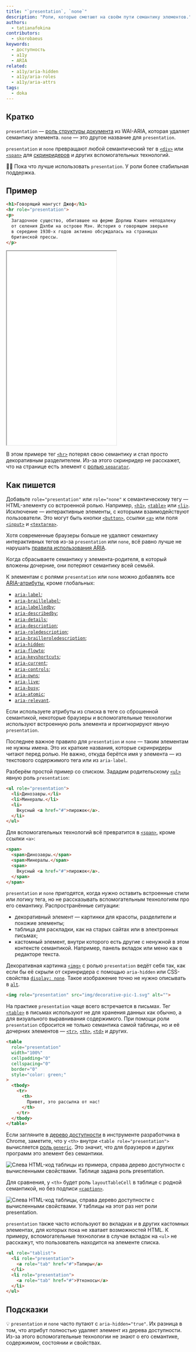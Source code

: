 ```yaml
---
title: "`presentation`, `none`"
description: "Роли, которые сметают на своём пути семантику элементов."
authors:
  - tatianafokina
contributors:
  - skorobaeus
keywords:
  - доступность
  - a11y
  - ARIA
related:
  - a11y/aria-hidden
  - a11y/aria-roles
  - a11y/aria-attrs
tags:
  - doka
---
```


## Кратко

`presentation` — [роль структуры документа](/a11y/aria-roles/#roli-struktury-dokumenta) из WAI-ARIA, которая удаляет семантику элемента. `none` — это другое название для `presentation`.

`presentation` и `none` превращают любой семантический тег в [`<div>`](/html/div/) или [`<span>`](/html/span/) для [скринридеров](/a11y/screenreaders/) и других вспомогательных технологий.

<aside>

🤸‍♀️ Пока что лучше использовать `presentation`. У роли более стабильная поддержка.

</aside>

## Пример

```html
<h1>Говорящий мангуст Джеф</h1>
<hr role="presentation">
<p>
  Загадочное существо, обитавшее на ферме Дорлиш Кэшен неподалеку
  от селения Дэлби на острове Мэн. История о говорящем зверьке
  в середине 1930-х годов активно обсуждалась на страницах
  британской прессы.
</p>
```

<iframe title="Текст с декоративным разделителем" src="demos/decorative-hr/" height="530"></iframe>

В этом примере тег [`<hr>`](/html/hr/) потерял свою семантику и стал просто декоративным разделителем. Из-за этого скринридер не расскажет, что на странице есть элемент с [ролью `separator`](/a11y/role-separator/).

## Как пишется

Добавьте `role="presentation"` или `role="none"` к семантическому тегу — HTML-элементу со встроенной ролью. Например, [`<h1>`](/html/h1-h6/), [`<table>`](/html/table/) или [`<li>`](/html/li/). Исключение — интерактивные элементы, с которыми взаимодействуют пользователи. Это могут быть кнопки [`<button>`](/html/button/), ссылки [`<a>`](/html/a/) или поля [`<input>`](/html/input/) и [`<textarea>`](/html/textarea/).

Хотя современные браузеры больше не удаляют семантику интерактивных тегов из-за `presentation` или `none`, всё равно лучше не нарушать [правила использования ARIA](/a11y/aria-intro/#pravila-ispolzovaniya).

Когда сбрасываете семантику у элемента-родителя, в который вложены дочерние, они потеряют семантику всей семьёй.

К элементам с ролями `presentation` или `none` можно добавлять все [ARIA-атрибуты](/a11y/aria-attrs/), кроме глобальных:

- [`aria-label`](/a11y/aria-label/);
- [`aria-braillelabel`](/a11y/aria-braillelabel/);
- [`aria-labelledby`](/a11y/aria-labelledby/);
- [`aria-describedby`](/a11y/aria-describedby/);
- [`aria-details`](/a11y/aria-details/);
- [`aria-description`](/a11y/aria-description/);
- [`aria-roledescription`](/a11y/aria-roledescription/);
- [`aria-brailleroledescription`](/a11y/aria-brailleroledescription/);
- [`aria-hidden`](/a11y/aria-hidden/);
- [`aria-flowto`](/a11y/aria-flowto/);
- [`aria-keyshortcuts`](/a11y/aria-keyshortcuts/);
- [`aria-current`](/a11y/aria-current/);
- [`aria-controls`](/a11y/aria-controls/);
- [`aria-owns`](/a11y/aria-owns/);
- [`aria-live`](/a11y/);
- [`aria-busy`](/a11y/aria-live/);
- [`aria-atomic`](/a11y/aria-atomic/);
- [`aria-relevant`](/a11y/aria-relevant/).

Если используете атрибуты из списка в теге со сброшенной семантикой, некоторые браузеры и вспомогательные технологии используют встроенную роль элемента и проигнорируют явную `presentation`.

Последнее важное правило для `presentation` и `none` — таким элементам не нужны имена. Это их краткие названия, которые скринридеры читают перед ролью. Не важно, откуда берётся имя у элемента — из текстового содержимого тега или из `aria-label`.

Разберём простой пример со списком. Зададим родительскому [`<ul>`](/html/ul/) явную роль `presentation`:

```html
<ul role="presentation">
  <li>Динозавры.</li>
  <li>Минералы.</li>
  <li>
    Вкусный <a href="#">пирожок</a>.
  </li>
</ul>
```

Для вспомогательных технологий всё превратится в [`<span>`](/html/span/), кроме ссылки `<a>`:

```html
<span>
  <span>Динозавры.</span>
  <span>Минералы.</span>
  <span>
    Вкусный <a href="#">пирожок</a>.
  </span>
</span>
```

`presentation` и `none` пригодятся, когда нужно оставить встроенные стили или логику тега, но не рассказывать вспомогательным технологиям про его семантику. Распространённые ситуации:

- декоративный элемент — картинки для красоты, разделители и похожие элементы;
- таблица для раскладки, как на старых сайтах или в электронных письмах;
- кастомный элемент, внутри которого есть другие с ненужной в этом контексте семантикой. Например, панель вкладок или меню как в редакторе текста.

Декоративная картинка [`<img>`](/html/img/) с ролью `presentation` ведёт себя так, как если бы её скрыли от скринридера с помощью `aria-hidden` или CSS-свойства [`display: none`](/css/display/). Такое изображение точно не нужно описывать в [`alt`](/html/img/#alt).

```html
<img role="presentation" src="img/decorative-pic-1.svg" alt="">
```

На практике `presentation` чаще всего встречается в письмах. Тег [`<table>`](/html/table/) в письмах используют не для хранения данных как обычно, а для визуального выравнивания содержимого. При помощи роли  `presentation` сбросится не только семантика самой таблицы, но и её дочерних элементов — [`<tr>`](/html/tables/#tr), [`<th>`](/html/tables/#th), [`<td>`](/html/tables/#td) и других.

```html
<table
  role="presentation"
  width="100%"
  cellpadding="0"
  cellspacing="0"
  border="0"
  style="color: green;"
>
  <tbody>
    <tr>
      <th>
        Привет, это рассылка от нас!
      </th>
    </tr>
  </tbody>
</table>
```

Если загляните в [дерево доступности](/a11y/screenreaders/#derevo-dostupnosti) в инструменте разработчика в Chrome, заметите, что у `<th>` внутри `<table role="presentation">` вычисляется [роль `generic`](/a11y/role-generic/). Это значит, что для браузеров и других программ это элемент без семантики.

![Слева HTML-код таблицы из примера, справа дерево доступности с вычисленными свойствами. Таблице задана роль presentation.](images/table-role-presentation.png)

Для сравнения, у `<th>` будет роль `layoutTableCell` в таблице с родной семантикой, но без подписи [`<caption>`](/html/caption/).

![Слева HTML-код таблицы, справа дерево доступности с вычисленными свойствами. У таблицы на этот раз нет роли presentation.](images/just-table.png)

`presentation` также часто используют во вкладках и в других кастомных элементах, для которых пока не хватает возможностей HTML. К примеру, вспомогательные технологии в случае вкладок на `<ul>` не расскажут, что пользователь находится на элементе списка.

```html
<ul role="tablist">
  <li role="presentation">
    <a role="tab" href="#">Тапиры</a>
  </li>
  <li role="presentation">
    <a role="tab" href="#">Утконосы</a>
  </li>
</ul>
```

## Подсказки

💡 `presentation` и `none` часто путают с `aria-hidden="true"`. Их разница в том, что атрибут полностью удаляет элемент из дерева доступности. Из-за этого вспомогательные технологии не знают о его семантике, содержимом, состоянии и свойствах.
